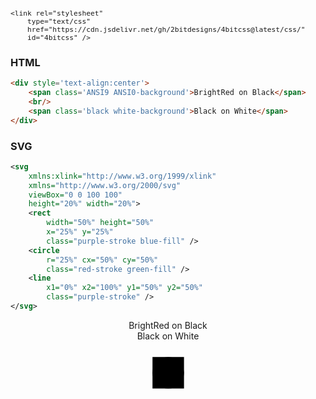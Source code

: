 <code language='html' style='font-size:.8em'>
&lt;link rel="stylesheet"
    type="text/css"
    href="https://cdn.jsdelivr.net/gh/2bitdesigns/4bitcss@latest/css/<span class='ColorSchemeFileName' />"
    id="4bitcss" /&gt;
</code>

### HTML

~~~html
<div style='text-align:center'>
    <span class='ANSI9 ANSI0-background'>BrightRed on Black</span>
    <br/>
    <span class='black white-background'>Black on White</span>
</div>
~~~

### SVG

~~~svg
<svg
    xmlns:xlink="http://www.w3.org/1999/xlink"
    xmlns="http://www.w3.org/2000/svg"
    viewBox="0 0 100 100"
    height="20%" width="20%">
    <rect
        width="50%" height="50%"
        x="25%" y="25%"
        class="purple-stroke blue-fill" />
    <circle 
        r="25%" cx="50%" cy="50%" 
        class="red-stroke green-fill" />
    <line 
        x1="0%" x2="100%" y1="50%" y2="50%"
        class="purple-stroke" />
</svg>
~~~

<div style='text-align:center'>
    <span class='ANSI9 ANSI0-background'>BrightRed on Black</span>
    <br/>
    <span class='black white-background'>Black on White</span>
    <br/>
    <svg viewBox="0 0 100 100" xmlns:xlink="http://www.w3.org/1999/xlink" xmlns="http://www.w3.org/2000/svg" height="20%" width="20%" >        
        <rect width="50%" height="50%" x="25%" y="25%" class="cyan-stroke blue-fill" />
        <circle r="25%" cx="50%" cy="50%" class="red-stroke green-fill" />
        <line x1="0%" x2="100%" y1="50%" y2="50%" class="purple-stroke" />
    </svg>
</div>
